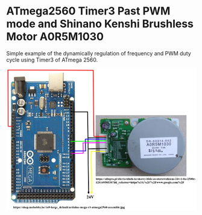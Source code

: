 # ATmega2560 Timer3 Past PWM mode and Shinano Kenshi Brushless Motor A0R5M1030

Simple example of the dynamically regulation of frequency and PWM duty cycle using Timer3 of ATmega 2560.

![breadboard_base](circut.png)
